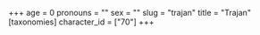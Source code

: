 +++
age = 0
pronouns = ""
sex = ""
slug = "trajan"
title = "Trajan"
[taxonomies]
character_id = ["70"]
+++


